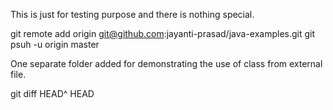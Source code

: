 This is just for testing purpose and there is nothing special.

git remote add origin git@github.com:jayanti-prasad/java-examples.git
git psuh -u origin master 

One separate folder added for demonstrating the use of class 
from external file. 

git diff HEAD^ HEAD
